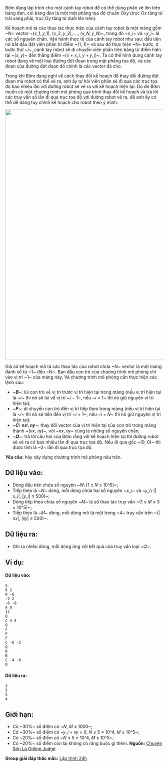 Bờm đang lập trình cho một cánh tay robot để có thể dùng phấn vẽ lên trên bảng đen, coi bảng đen là một mặt phẳng tọa độ chuẩn Oxy (trục Ox tăng từ trái sang phải, trục Oy tăng từ dưới lên trên).

Kế hoạch mô tả các thao tác thực hiện của cánh tay robot là một mảng gồm ~N~ vector ~(𝑥_1, 𝑦_1), (𝑥_2, 𝑦_2), …, (𝑥_𝑁, 𝑦_𝑁)~, trong đó ~𝑥_𝑖~ và ~𝑦_𝑖~ là các số nguyên chẵn. Vận hành thực tế của cánh tay robot như sau: đầu tiên nó bắt đầu đặt viên phấn từ điểm ~(1, 1)~ và sau đó thực hiện ~N~ bước, ở bước thứ ~𝑖~, cánh tay robot sẽ di chuyển viên phấn trên bảng từ điểm hiện tại ~(𝑥, 𝑦)~ đến thẳng điểm ~(𝑥 + 𝑥_𝑖, 𝑦 + 𝑦_𝑖)~. Ta có thể hình dung cánh tay robot đang vẽ một loại đường đứt đoạn trong mặt phẳng tọa độ, và các đoạn của đường đứt đoạn đó chính là các vector đã cho.

Trong khi Bờm đang nghĩ về cách thay đổi kế hoạch để thay đổi đường đứt đoạn mà robot có thể vẽ ra, anh ấy tự hỏi viên phấn sẽ đi qua các trục tọa độ bao nhiêu lần với đường robot sẽ vẽ ra với kế hoạch hiện tại. Do đó Bờm muốn có một chương trình mô phỏng quá trình thay đổi kế hoạch và trả lời các truy vấn số lần đi qua trục tọa độ với đường robot vẽ ra, để anh ấy có thể dễ dàng tùy chỉnh kế hoạch cho robot theo ý mình.
<center><img src="/images/problems/1467/SIMULATION.png" width="800px" /></center>

Giả sử kế hoạch mô tả các thao tác của robot chứa ~N~ vector là một mảng đánh số từ ~1~ đến ~N~. Ban đầu con trỏ của chương trình mô phỏng chỉ vào vị trí ~1~ của mảng này. Và chương trình mô phỏng cần thực hiện các lệnh sau:
- ~𝑩~: lùi con trỏ về vị trí trước vị trí hiện tại trong mảng (nếu vị trí hiện tại là ~𝑖~ thì nó sẽ lùi về vị trí ~𝑖 − 1~, nếu ~𝑖 = 1~ thì nó giữ nguyên vị trí hiện tại);
- ~𝑭~: di chuyển con trỏ đến vị trí tiếp theo trong mảng (nếu vị trí hiện tại là ~𝑖~ thì nó sẽ tiến đến vị trí ~𝑖 + 1~, nếu ~𝑖 = 𝑁~ thì nó giữ nguyên vị trí hiện tại);
- ~𝑪\ 𝒏𝒙\ 𝒏𝒚~: thay đổi vector của vị trí hiện tại của con trỏ trong mảng thành ~(𝑛𝑥, 𝑛𝑦)~, với ~𝑛𝑥, 𝑛𝑦~ cũng là những số nguyên chẵn;
- ~𝑸~: trả lời câu hỏi của Bờm rằng với kế hoạch hiện tại thì đường robot sẽ vẽ ra có bao nhiêu lần đi qua trục tọa độ. Nếu đi qua gốc ~(0, 0)~ thì được tính là ~2~ lần đi qua trục tọa độ.

**Yêu cầu:** hãy xây dựng chương trình mô phỏng nêu trên.

## Dữ liệu vào:
- Dòng đầu tiên chứa số nguyên ~𝑁\ (1 ≤ 𝑁 ≤ 10^5)~;
- Tiếp theo là ~𝑁~ dòng, mỗi dòng chứa hai số nguyên ~𝑥_𝑖~ và ~𝑦_𝑖\ (|𝑥_𝑖|, |𝑦_𝑖| ≤ 500)~;
- Dòng tiếp theo chứa số nguyên ~𝑀~ là số thao tác truy vấn ~(1 ≤ 𝑀 ≤ 3 × 10^5)~;
- Tiếp theo là ~𝑀~ dòng, mỗi dòng mô tả một trong ~4~ truy vấn trên ~(|𝑛𝑥|, |𝑛𝑦| ≤ 500)~.

## Dữ liệu ra:
- Ghi ra nhiều dòng, mỗi dòng ứng với kết quả của truy vấn loại ~𝑄~.

## Ví dụ:
#### Dữ liệu vào:
```
5
6 2
0 -6
-2 2
-6 -8
4 0
12
Q
C 4 4
Q
F
F
F
C -6 -2
Q
B
B
C -4 -6
Q
```

#### Dữ liệu ra:
```
3
5
5
4
```

## Giới hạn:
- Có ~30\%~ số điểm có ~𝑁, 𝑀 ≤ 1000~;
- Có ~30\%~ số điểm có ~𝑦_𝑖 = 𝑛𝑦 = 0, 𝑁 ≤ 5 × 10^4, 𝑀 ≤ 10^5~;
- Có ~20\%~ số điểm có ~𝑁 ≤ 5 × 10^4, 𝑀 ≤ 10^5~;
- Có ~20\%~ số điểm còn lại không có ràng buộc gì thêm.
**Nguồn:** [Chuyên Sơn La Online Judge](http://csloj.ddns.net/)

**Group giải đáp thắc mắc:** [Lập trình 24h](https://www.facebook.com/groups/1386904321519984)